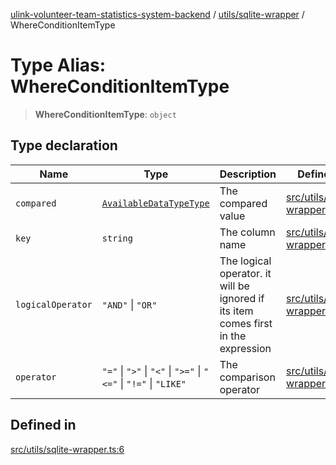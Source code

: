 [ulink-volunteer-team-statistics-system-backend](../wiki/Home) / [utils/sqlite-wrapper](../wiki/utils.sqlite-wrapper) / WhereConditionItemType

# Type Alias: WhereConditionItemType

> **WhereConditionItemType**: `object`

## Type declaration

| Name | Type | Description | Defined in |
| ------ | ------ | ------ | ------ |
| `compared` | [`AvailableDataTypeType`](../wiki/utils.sqlite-wrapper.TypeAlias.AvailableDataTypeType) | The compared value | [src/utils/sqlite-wrapper.ts:12](https://github.com/Ulink-Volunteer-Team/statistics-system/blob/main/src/utils/sqlite-wrapper.ts#L12) |
| `key` | `string` | The column name | [src/utils/sqlite-wrapper.ts:8](https://github.com/Ulink-Volunteer-Team/statistics-system/blob/main/src/utils/sqlite-wrapper.ts#L8) |
| `logicalOperator` | `"AND"` \| `"OR"` | The logical operator. it will be ignored if its item comes first in the expression | [src/utils/sqlite-wrapper.ts:14](https://github.com/Ulink-Volunteer-Team/statistics-system/blob/main/src/utils/sqlite-wrapper.ts#L14) |
| `operator` | `"="` \| `">"` \| `"<"` \| `">="` \| `"<="` \| `"!="` \| `"LIKE"` | The comparison operator | [src/utils/sqlite-wrapper.ts:10](https://github.com/Ulink-Volunteer-Team/statistics-system/blob/main/src/utils/sqlite-wrapper.ts#L10) |

## Defined in

[src/utils/sqlite-wrapper.ts:6](https://github.com/Ulink-Volunteer-Team/statistics-system/blob/main/src/utils/sqlite-wrapper.ts#L6)

